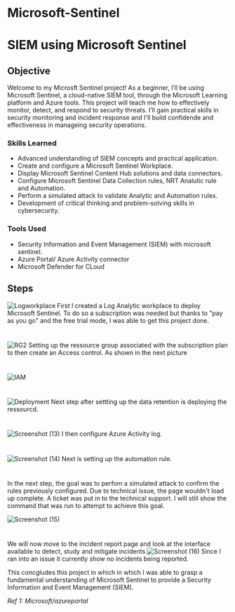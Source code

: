 # Microsoft-Sentinel
# SIEM using Microsoft Sentinel

## Objective
Welcome to my Microsft Sentinel project! As a beginner, I’ll be using Microsoft Sentinel, a cloud-native SIEM tool, through the Microsoft Learning platform and Azure tools. This project will teach me how to effectively monitor, detect, and respond to security threats. I’ll gain practical skills in security monitoring and incident response and I'll build confidende and effectiveness in manageing security operations.

### Skills Learned

- Advanced understanding of SIEM concepts and practical application.
- Create and configure a Microsoft Sentinel Workplace.
- Display Microsoft Sentinel Content Hub solutions and data connectors.
- Configure Microsoft Sentinel Data Collection rules, NRT Analutic rule and Automation.
- Perform a simulated attack to validate Analytic and Automation rules.
- Development of critical thinking and problem-solving skills in cybersecurity.

### Tools Used

- Security Information and Event Management (SIEM) with microsoft sentinel.
- Azure Portal/ Azure Activity connector
- Microsoft Defender for CLoud
  
## Steps

![Logworkplace](https://github.com/user-attachments/assets/febd7302-f825-4364-ac80-e44439da495a)
First I created a Log Analytic workplace to deploy Microsoft Sentinel. To do so a subscription was needed but thanks to "pay as you go" and the free trial mode, I was able to get this project done.
# 



![RG2](https://github.com/user-attachments/assets/cbf03135-82ee-4aaf-9d78-4af5d9571f46)
Setting up the ressource group associated with the subscription plan to then create an Access control. As shown in the next picture 
# 

![IAM](https://github.com/user-attachments/assets/4c6c1ff1-3e9f-42fe-9b6f-de2f0474f1c2)
# 

![Deployment](https://github.com/user-attachments/assets/d750b233-ac9e-4837-8cc5-aab54437c59b)
Next step after settting up the data retention is deploying the ressourcd.
#

![Screenshot (13)](https://github.com/user-attachments/assets/903e05ec-c3f9-4240-87f9-bfe0856ea614)
I then configure Azure Activity log.
#
![Screenshot (14)](https://github.com/user-attachments/assets/fffe9614-dc60-44a9-bbb0-5ff7e23e6102)
Next is setting up the automation rule.
#
In the next step, the goal was to perfom a simulated attack to confirm the rules previously configured. Due to technical issue, the page wouldn't load up complete. A ticket was put in to the technical support. I will still show the command that was run to attempt to achieve this goal.

![Screenshot (15)](https://github.com/user-attachments/assets/94faae10-493a-46bf-b5ae-90a11fee0e03)
#

We will now move to the incident report page and look at the interface available to detect, study and mitigate incidents
![Screenshot (16)](https://github.com/user-attachments/assets/18cd2fc8-eac7-4ec9-aeae-874d0c65e124)
Since I ran into an issue it currently show no incidents being reported.

This concgludes this project in which in which I was able to grasp a fundamental understanding of Microsoft Sentinel to provide a Security Information and Event Management (SIEM).




*Ref 1: Microsoft/azureportal*
